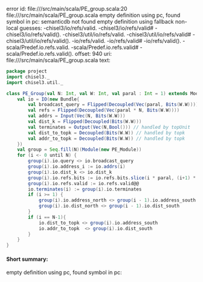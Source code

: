 error id: file://<WORKSPACE>/src/main/scala/PE_group.scala:20
file://<WORKSPACE>/src/main/scala/PE_group.scala
empty definition using pc, found symbol in pc: 
semanticdb not found
empty definition using fallback
non-local guesses:
	 -chisel3/io/refs/valid.
	 -chisel3/io/refs/valid#
	 -chisel3/io/refs/valid().
	 -chisel3/util/io/refs/valid.
	 -chisel3/util/io/refs/valid#
	 -chisel3/util/io/refs/valid().
	 -io/refs/valid.
	 -io/refs/valid#
	 -io/refs/valid().
	 -scala/Predef.io.refs.valid.
	 -scala/Predef.io.refs.valid#
	 -scala/Predef.io.refs.valid().
offset: 940
uri: file://<WORKSPACE>/src/main/scala/PE_group.scala
text:
```scala
package project
import chisel3._
import chisel3.util._

class PE_Group(val N: Int, val W: Int, val paral : Int = 1) extends Module {
    val io = IO(new Bundle{
        val broadcast_query = Flipped(Decoupled(Vec(paral, Bits(W.W))))
        val refs = Flipped(Decoupled(Vec(paral * N, Bits(W.W))))
        val addrs = Input(Vec(N, Bits(W.W)))
        val dist_k = Flipped(Decoupled(Bits(W.W)))
        val terminates = Output(Vec(N,Bool())) // handled by topUnit
        val dist_to_topk = Decoupled(Bits(W.W)) // handled by topk
        val addr_to_topk = Decoupled(Bits(W.W)) // handled by topk
    })
    val group = Seq.fill(N)(Module(new PE_Module))
    for (i <- 0 until N) {
        group(i).io.query <> io.broadcast_query
        group(i).io.address_i := io.addrs(i)
        group(i).io.dist_k <> io.dist_k
        group(i).io.refs.bits := io.refs.bits.slice(i * paral, (i+1) * paral)
        group(i).io.refs.valid := io.refs.valid@@
        io.terminates(i) := group(i).io.terminates
        if (i >= 1) {
            group(i).io.address_north <> group(i - 1).io.address_south
            group(i).io.dist_north <> group(i - 1).io.dist_south
        }
        if (i == N-1){
            io.dist_to_topk <> group(i).io.address_south
            io.addr_to_topk  <> group(i).io.dist_south
        }
    }
}
```


#### Short summary: 

empty definition using pc, found symbol in pc: 